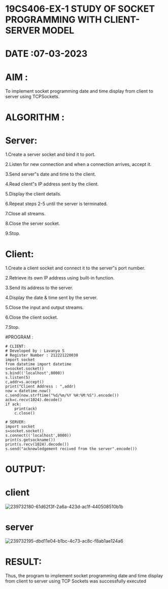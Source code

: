 # 19CS406-EX-1 STUDY OF SOCKET PROGRAMMING WITH CLIENT-SERVER MODEL

# DATE :07-03-2023

# AIM :
To implement socket programming date and time display from client to server using TCPSockets.


# ALGORITHM :
# Server:
1.Create a server socket and bind it to port.

2.Listen for new connection and when a connection arrives, accept it.

3.Send server‟s date and time to the client.

4.Read client‟s IP address sent by the client.

5.Display the client details.

6.Repeat steps 2-5 until the server is terminated.

7.Close all streams.

8.Close the server socket.

9.Stop.

# Client:
1.Create a client socket and connect it to the server‟s port number.

2.Retrieve its own IP address using built-in function.

3.Send its address to the server.

4.Display the date & time sent by the server.

5.Close the input and output streams.

6.Close the client socket.

7.Stop.




#PROGRAM :
```
# CLIENT:
# Developed by : Lavanya S
# Register Number : 212221220030
import socket
from datetime import datetime
s=socket.socket()
s.bind(('localhost',8000))
s.listen(5)
c,addr=s.accept()
print("Client Address : ",addr)
now = datetime.now()
c.send(now.strftime("%d/%m/%Y %H:%M:%S").encode())
ack=c.recv(1024).decode()
if ack:
    print(ack)
    c.close()
    
# SERVER:
import socket
s=socket.socket()
s.connect(('localhost',8000))
print(s.getsockname())
print(s.recv(1024).decode())
s.send("acknowledgement recived from the server".encode())
```






# OUTPUT:

# client
![239732180-61d62f3f-2a6a-423d-ac1f-440508510b1b](https://github.com/LavanyaSIT/19CS406-EX-1/assets/130207418/616bddf3-d636-4ba5-bbef-b70c755d88a1)
# server
![239732195-dbd11e04-b1bc-4c73-ac8c-f8ab1ae124a6](https://github.com/LavanyaSIT/19CS406-EX-1/assets/130207418/29ea51b7-aa5b-4ae9-9d26-8117be4c4977)



# RESULT:
Thus, the program to implement socket programming date and time display from client to server using TCP Sockets was successfully executed

